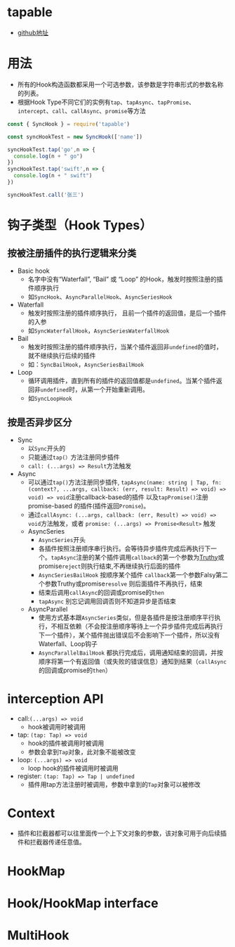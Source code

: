 # tapable
- [github地址](https://github.com/webpack/tapable)


# 用法
- 所有的Hook构造函数都采用一个可选参数，该参数是字符串形式的参数名称的列表。
- 根据Hook Type不同它们的实例有`tap`、`tapAsync`、`tapPromise`、`intercept`、`call`、`callAsync`、`promise`等方法

```javascript
const { SyncHook } = require('tapable')

const syncHookTest = new SyncHook(['name'])

syncHookTest.tap('go',n => {
  console.log(n + " go")
})
syncHookTest.tap('swift',n => {
  console.log(n + " swift")
})

syncHookTest.call('张三')
```

# 钩子类型（Hook Types）

## 按被注册插件的执行逻辑来分类

- Basic hook
  * 名字中没有“Waterfall”, “Bail” 或 “Loop” 的Hook，触发时按照注册的插件顺序执行
  * 如`SyncHook`、`AsyncParallelHook`、`AsyncSeriesHook`
- Waterfall
  * 触发时按照注册的插件顺序执行， 且前一个插件的返回值，是后一个插件的入参
  * 如`SyncWaterfallHook`，`AsyncSeriesWaterfallHook`
- Bail
  * 触发时按照注册的插件顺序执行，当某个插件返回非`undefined`的值时，就不继续执行后续的插件
  * 如：`SyncBailHook`，`AsyncSeriesBailHook`
- Loop
  * 循环调用插件，直到所有的插件的返回值都是`undefined`。当某个插件返回非`undefined`时，从第一个开始重新调用。
  * 如`SyncLoopHook`


## 按是否异步区分
- Sync
  * 以`Sync`开头的
  * 只能通过`tap(）`方法注册同步插件
  * `call: (...args) => Result`方法触发
- Async
    -  可以通过`tap()`方法注册同步插件, `tapAsync(name: string | Tap, fn: (context?, ...args, callback: (err, result: Result) => void) => void) => void`注册callback-based的插件 以及`tapPromise()`注册promise-based 的插件(插件返回`Promise`)。
    - 通过`callAsync: (...args, callback: (err, Result) => void) => void`方法触发，或者 `promise: (...args) => Promise<Result>` 触发
    - AsyncSeries
        * `AsyncSeries`开头
        * 各插件按照注册顺序串行执行。会等待异步插件完成后再执行下一个。`tapAsync`注册的某个插件调用`callback`的第一个参数为[Truthy](https://developer.mozilla.org/zh-CN/docs/Glossary/Truthy)或promise`reject`则执行结束,不再继续执行后面的插件
        * `AsyncSeriesBailHook` 按顺序某个插件 `callback`第一个参数Falsy第二个参数Truthy或promise`resolve` 则后面插件不再执行，结束
        * 结束后调用`callAsync`的回调或promise的`then`
        * `tapAsync` 别忘记调用回调否则不知道异步是否结束
    - AsyncParallel
        * 使用方式基本跟`AsyncSeries`类似，但是各插件是按注册顺序平行执行，不相互依赖（不会按注册顺序等待上一个异步插件完成后再执行下一个插件），某个插件抛出错误后不会影响下一个插件，所以没有Waterfall、Loop钩子
        * `AsyncParallelBailHook` 都执行完成后，调用通知结束的回调，并按顺序将第一个有返回值（或失败的错误信息）通知到结果（`callAsync`的回调或promise的`then`）

# interception API
  - call:`(...args) => void` 
    * hook被调用时被调用
  - tap: `(tap: Tap) => void`
    * hook的插件被调用时被调用
    * 参数会拿到`Tap`对象，此对象不能被改变
  - loop: `(...args) => void`
    * loop hook的插件被调用时被调用
  - register: `(tap: Tap) => Tap | undefined `
    * 插件用tap方法注册时被调用，参数中拿到的`Tap`对象可以被修改


# Context
  - 插件和拦截器都可以往里面传一个上下文对象的参数，该对象可用于向后续插件和拦截器传递任意值。

# HookMap

# Hook/HookMap interface

# MultiHook